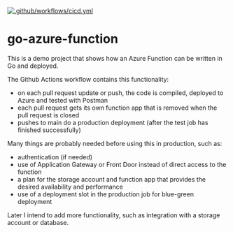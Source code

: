 [![.github/workflows/cicd.yml](https://github.com/tcwitte/go-azure-function/actions/workflows/cicd.yml/badge.svg)](https://github.com/tcwitte/go-azure-function/actions/workflows/cicd.yml)
# go-azure-function
This is a demo project that shows how an Azure Function can be written in Go and deployed.

The Github Actions workflow contains this functionality:
* on each pull request update or push, the code is compiled, deployed to Azure and tested with Postman
* each pull request gets its own function app that is removed when the pull request is closed
* pushes to main do a production deployment (after the test job has finished successfully)

Many things are probably needed before using this in production, such as:
* authentication (if needed)
* use of Application Gateway or Front Door instead of direct access to the function
* a plan for the storage account and function app that provides the desired availability and performance
* use of a deployment slot in the production job for blue-green deployment

Later I intend to add more functionality, such as integration with a storage account or database.
